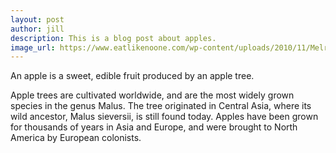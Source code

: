 ```yaml
---
layout: post
author: jill
description: This is a blog post about apples.
image_url: https://www.eatlikenoone.com/wp-content/uploads/2010/11/Melrose-Apples.JPG
---
```

An apple is a sweet, edible fruit produced by an apple tree.

Apple trees are cultivated worldwide, and are the most widely grown
species in the genus Malus. The tree originated in Central Asia, where
its wild ancestor, Malus sieversii, is still found today. Apples have
been grown for thousands of years in Asia and Europe, and were brought
to North America by European colonists.